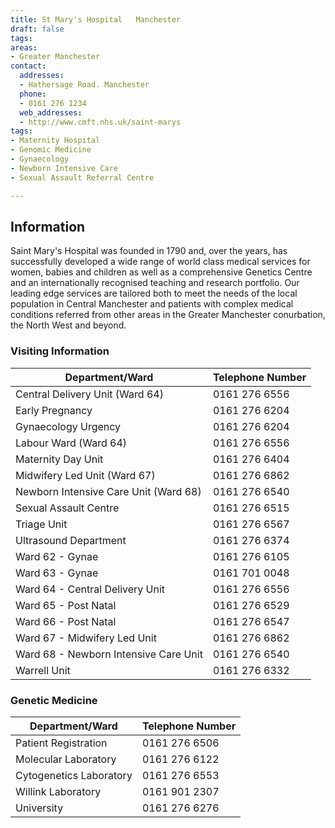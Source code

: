 ```yaml
---
title: St Mary's Hospital   Manchester
draft: false
tags:
areas:
- Greater Manchester
contact:
  addresses:
  - Hathersage Road. Manchester
  phone:
  - 0161 276 1234
  web_addresses:
  - http://www.cmft.nhs.uk/saint-marys
tags:
- Maternity Hospital
- Genomic Medicine
- Gynaecology
- Newborn Intensive Care
- Sexual Assault Referral Centre

---
```


## Information

Saint Mary's Hospital was founded in 1790 and, over the years, has successfully
developed a wide range of world class medical services for women, babies and
children as well as a comprehensive Genetics Centre and an internationally
recognised teaching and research portfolio. Our leading edge services are
tailored both to meet the needs of the local population in Central Manchester
and patients with complex medical conditions referred from other areas in the
Greater Manchester conurbation, the North West and beyond.


### Visiting Information

| Department/Ward                       | Telephone Number |
| ----------------                      | ---------------- |
| Central Delivery Unit (Ward 64)       | 0161 276 6556    |
| Early Pregnancy                       | 0161 276 6204    |
| Gynaecology Urgency                   | 0161 276 6204    |
| Labour Ward (Ward 64)                 | 0161 276 6556    |
| Maternity Day Unit                    | 0161 276 6404    |
| Midwifery Led Unit (Ward 67)          | 0161 276 6862    |
| Newborn Intensive Care Unit (Ward 68) | 0161 276 6540    |
| Sexual Assault Centre                 | 0161 276 6515    |
| Triage Unit                           | 0161 276 6567    |
| Ultrasound Department                 | 0161 276 6374    |
| Ward 62 - Gynae                       | 0161 276 6105    |
| Ward 63 - Gynae                       | 0161 701 0048    |
| Ward 64 - Central Delivery Unit       | 0161 276 6556    |
| Ward 65 - Post Natal                  | 0161 276 6529    |
| Ward 66 - Post Natal                  | 0161 276 6547    |
| Ward 67 - Midwifery Led Unit          | 0161 276 6862    |
| Ward 68 - Newborn Intensive Care Unit | 0161 276 6540    |
| Warrell Unit                          | 0161 276 6332    |

### Genetic Medicine

| Department/Ward         | Telephone Number |
| ----------------        | ---------------- |
| Patient Registration    | 0161 276 6506    |
| Molecular Laboratory    | 0161 276 6122    |
| Cytogenetics Laboratory | 0161 276 6553    |
| Willink Laboratory      | 0161 901 2307    |
| University              | 0161 276 6276    |

